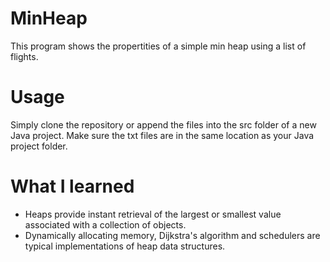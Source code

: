 # MinHeap
This program shows the propertities of a simple min heap using a list of flights. 
# Usage
Simply clone the repository or append the files into the src folder of a new Java project. Make sure the txt files are in the same location as your Java project folder. 
# What I learned 
- Heaps provide instant retrieval of the largest or smallest value associated with a collection of objects. 
- Dynamically allocating memory, Dijkstra's algorithm and schedulers are typical implementations of heap data structures. 
